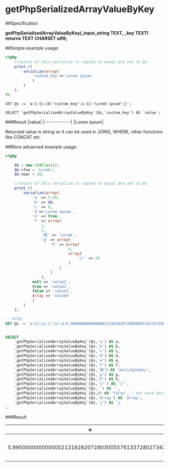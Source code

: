 getPhpSerializedArrayValueByKey
============

##Specification

**getPhpSerializedArrayValueByKey(_input_string TEXT, _key TEXT)**
**returns TEXT CHARSET utf8;**

##Simple example usage:

```php
<?php
	//return of this serialize is copied to mysql and set to @s
    print_r(
        serialize(array(            
            'custom_key'=>'Lorem ipsum'            
            )
        )
    );
?>
```

```mysql
SET @s := 'a:1:{s:10:"custom_key";s:11:"Lorem ipsum";}';

SELECT `getPhpSerializedArrayValueByKey`(@s,'custom_key') AS `value`;
```

###Result
|value|
|-------------|
|Lorem ipsum|

Returned value is string so it can be used in JOINS, WHERE, other functions like CONCAT etc.

##More advanced example usage:

```php
<?php 

	$b = new stdClass();
    $b->foo = 'Lorem';
    $b->bar = 10;

	//return of this serialize is copied to mysql and set to @s
    print_r(
        serialize(array(
            'a' => 5.99,
            'b' => $b,
            'c' => 8,
            'd'=>'Lorem ipsum',
            'e' => true,
            'f' => array(
                1,
                2,
                '很' => 'Lorem',
                'g' => array(
                    'h' => array(
                            8,
                            array(
                                'i"' => 20
                            )
                        )
                    )
                ),
            null => 'value1',
            true => 'value2',
            false => 'value3',
            Array => 'value4'
            )
        )
    );
```

```SQL
-- MYSQL
SET @s := 'a:11:{s:1:"a";d:5.9900000000000002131628207280300557613372802734375;s:1:"b";O:8:"stdClass":2:{s:3:"foo";s:5:"Lorem";s:3:"bar";i:10;}s:1:"c";i:8;s:1:"d";s:11:"Lorem ipsum";s:1:"e";b:1;s:1:"f";a:4:{i:0;i:1;i:1;i:2;s:3:"很";s:5:"Lorem";s:1:"g";a:1:{s:1:"h";a:2:{i:0;i:8;i:1;a:1:{s:2:"i"";i:20;}}}}s:0:"";s:6:"value1";i:1;s:6:"value2";i:0;s:6:"value3";s:5:"Array";s:6:"value4";s:1:"j";a:2:{i:0;i:1;i:1;i:2;}}';


SELECT 
	`getPhpSerializedArrayValueByKey`(@s,'a') AS a,
	`getPhpSerializedArrayValueByKey`(@s,'b') AS b,
	`getPhpSerializedArrayValueByKey`(@s,'c') AS c,
	`getPhpSerializedArrayValueByKey`(@s,'d') AS d,
	`getPhpSerializedArrayValueByKey`(@s,'e') AS e,
	`getPhpSerializedArrayValueByKey`(@s,'f') AS f,
	`getPhpSerializedArrayValueByKey`(@s,'很') AS 'multibytekey',
	`getPhpSerializedArrayValueByKey`(@s,'g') AS g,
	`getPhpSerializedArrayValueByKey`(@s,'h') AS h,
	`getPhpSerializedArrayValueByKey`(@s,'i"') AS 'i"',
	`getPhpSerializedArrayValueByKey`(@s,'') AS '',
	`getPhpSerializedArrayValueByKey`(@s,0) AS 'false',-- not work because only string keys work
	`getPhpSerializedArrayValueByKey`(@s,'Array') AS 'Array',
	`getPhpSerializedArrayValueByKey`(@s,'j') AS 'j'
;
```

###Result

a|b|c|d|e|f|multibytekey|g|h|i"||false|Array|j
-------------|-------------|-------------|-------------|-------------|-------------|-------------|-------------|-------------|-------------|-------------|-------------|-------------|-------------|
5.9900000000000002131628207280300557613372802734375|O:8:"stdClass":2:{s:3:"foo";s:5:"Lorem";s:3:"bar";i:10;}|8|Lorem ipsum|1|a:4:{i:0;i:1;i:1;i:2;s:3:"很";s:5:"Lorem";s:1:"g";a:1:{s:1:"h";a:2:{i:0;i:8;i:1;a:1:{s:2:"i"";i:20;}}}}|Lorem|a:1:{s:1:"h";a:2:{i:0;i:8;i:1;a:1:{s:2:"i"";i:20;}}}|a:2:{i:0;i:8;i:1;a:1:{s:2:"i"";i:20;}}|20|value1|NULL|value4|a:2:{i:0;i:1;i:1;i:2;}
